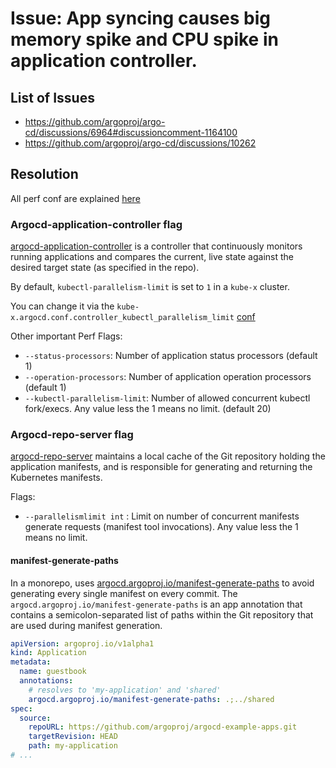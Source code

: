 # Issue: App syncing causes big memory spike and CPU spike in application controller.

## List of Issues
* https://github.com/argoproj/argo-cd/discussions/6964#discussioncomment-1164100
* https://github.com/argoproj/argo-cd/discussions/10262

## Resolution

All perf conf are explained [here](https://argo-cd.readthedocs.io/en/stable/operator-manual/high_availability/)

### Argocd-application-controller flag 

[argocd-application-controller](https://argo-cd.readthedocs.io/en/stable/operator-manual/server-commands/argocd-application-controller/)
is a controller that continuously monitors running applications and compares the current, live state against the desired target state (as specified in the repo).

By default, `kubectl-parallelism-limit` is set to `1` in a `kube-x` cluster. 

You can change it via the `kube-x.argocd.conf.controller_kubectl_parallelism_limit` [conf](../../kube-x/values.yaml)

Other important Perf Flags:
* `--status-processors`: Number of application status processors (default 1)
* `--operation-processors`: Number of application operation processors (default 1)
* `--kubectl-parallelism-limit`: Number of allowed concurrent kubectl fork/execs. Any value less the 1 means no limit. (default 20)

### Argocd-repo-server flag

[argocd-repo-server](https://argo-cd.readthedocs.io/en/stable/operator-manual/server-commands/argocd-repo-server/)
maintains a local cache of the Git repository holding the application manifests, and is responsible for generating and returning the Kubernetes manifests.

Flags:
* `--parallelismlimit int` : Limit on number of concurrent manifests generate requests (manifest tool invocations). Any value less the 1 means no limit.

#### manifest-generate-paths

In a monorepo, uses [argocd.argoproj.io/manifest-generate-paths](https://argo-cd.readthedocs.io/en/stable/operator-manual/high_availability/#manifest-paths-annotation)
to avoid generating every single manifest on every commit.
The `argocd.argoproj.io/manifest-generate-paths` is an app annotation
that contains a semicolon-separated list of paths within the Git repository
that are used during manifest generation.

```yaml
apiVersion: argoproj.io/v1alpha1
kind: Application
metadata:
  name: guestbook
  annotations:
    # resolves to 'my-application' and 'shared'
    argocd.argoproj.io/manifest-generate-paths: .;../shared
spec:
  source:
    repoURL: https://github.com/argoproj/argocd-example-apps.git
    targetRevision: HEAD
    path: my-application
# ...
```



